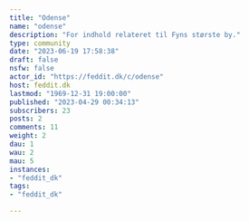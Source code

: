 ```yaml
---
title: "Odense" 
name: "odense"
description: "For indhold relateret til Fyns største by."
type: community
date: "2023-06-19 17:58:38"
draft: false
nsfw: false
actor_id: "https://feddit.dk/c/odense"
host: feddit.dk
lastmod: "1969-12-31 19:00:00"
published: "2023-04-29 00:34:13"
subscribers: 23
posts: 2
comments: 11
weight: 2
dau: 1
wau: 2
mau: 5
instances:
- "feddit_dk"
tags: 
- "feddit_dk"

---
```


